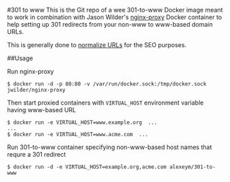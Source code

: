#301 to www
This is the Git repo of a wee 301-to-www Docker image meant to work in combination with Jason Wilder's [nginx-proxy](https://registry.hub.docker.com/u/jwilder/nginx-proxy/) Docker container to help setting up 301 redirects from your non-www to www-based domain URLs.

This is generally done to [normalize URLs](http://en.wikipedia.org/wiki/URL_normalization) for the SEO purposes.

##Usage

Run nginx-proxy
```
$ docker run -d -p 80:80 -v /var/run/docker.sock:/tmp/docker.sock jwilder/nginx-proxy
```
Then start proxied containers with `VIRTUAL_HOST` environment variable having www-based URL
```
$ docker run -e VIRTUAL_HOST=www.example.org  ...
...
$ docker run -e VIRTUAL_HOST=www.acme.com  ...
```
Run 301-to-www container specifying non-www-based host names that requre a 301 redirect
```
$ docker run -d -e VIRTUAL_HOST=example.org,acme.com alexeym/301-to-www
```
